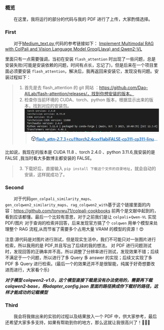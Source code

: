 ### 概览
&emsp;&emsp;在这里，我将运行的部分的代码与我的 PDF 进行了上传，大家酌情选择。


### First
&emsp;&emsp;对于[Medium_text.py](/VScode/self_test/Medium_text.py),代码的参考链接如下：
[Implement Multimodal RAG with ColPali and Vision Language Model Groq(Llava) and Qwen2-VL](
https://medium.com/the-ai-forum/implement-multimodal-rag-with-colpali-and-vision-language-model-groq-llava-and-qwen2-vl-5c113b8c08fd)

里面只有一点需要强调，当初在安装 `flash_attention` 时出现了一些问题，总是安装失败(可能是安装依赖的问题，时间有点长，忘记了)，但是后来在一个项目里面必须要安装 `flash_attention`，解决后，我再返回来安装它，发现没有问题。安装过程如下：


> 1. 首先是去 flash_attention 的 git 网站 ：https://github.com/Dao-AILab/flash-attention/releases/，找到你想安装的版本。
> 2. 检查你当前环境的 CUDA、torch、python 版本，根据显示出来的版本，找到对应的安装包。
![图片](/images/x20.png) 
![图片](/images/x21.png) 

比如说，我现在的版本是 CUDA 11.8 、torch 2.4.0 、python 3.11.6,我安装的是 FALSE ,我当时看大多数博主都安装的 FALSE。
> 3. 下载好后，直接输入 `pip install 下载这个文件的目录地址`，就会自动的安装，这样就成功了。

### Second
&emsp;&emsp;对于代码`gen_colpali_similarity_maps`、`gen_colqwen2_similarity_maps`、`rag_colqwen2_with`基于这个链接里面的内容：https://github.com/tonywu71/colpali-cookbooks
前两个是文献中起到的，看到应该都懂。最后一个比较有意思，对于之前我们是让 `colpali`+`Qwen-VL` 实现 PDF/图片 对于查询的检索并回答，后来发现官方搞了个 `colqwen` 用单个模型来处理整个 RAG 流程,从而节省了需要多个占用大量 VRAM 的模型的资源！😍


注意:源代码是对图片进行测试，但是现实生活中，我们不可能只对一张图片进行检索，所以我用的是 PDF,并且写出了后续的我的想法。
对 PDF 进行问题测试时，发现回答的正确率并不高，所以调整了分辨率进行测试，发现效果不错；后续不满足于一个问题，所以进行了多 Query 多 answer 的实现；后续又实现了多 PDF 多 Query 进行检索。(最后一个的效果还并不是很智能，纯属于好奇想要改进而进行，大家看个乐) 

***对于模型 colqwen2-v1.0，这个模型直接下载是没有办法使用的，需要再下载colqwen2-base，将adapter_config.json 里面的路径换成你下载好的路径，这样才能成功的记载模型***

### Third
&emsp;&emsp;我会将我做出来的实验的过程以及结果放入一个 PDF 中，供大家参考，最后还希望大家多多支持，如果有帮助到你的地方，那么这就让我很高兴了！🎉🎉🎉

